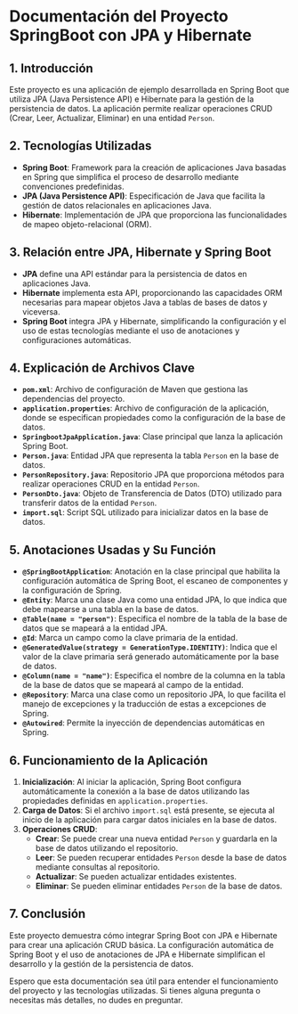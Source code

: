 # Documentación del Proyecto SpringBoot con JPA y Hibernate

## 1. Introducción
Este proyecto es una aplicación de ejemplo desarrollada en Spring Boot que utiliza JPA (Java Persistence API) e Hibernate para la gestión de la persistencia de datos. La aplicación permite realizar operaciones CRUD (Crear, Leer, Actualizar, Eliminar) en una entidad `Person`.

## 2. Tecnologías Utilizadas
- **Spring Boot**: Framework para la creación de aplicaciones Java basadas en Spring que simplifica el proceso de desarrollo mediante convenciones predefinidas.
- **JPA (Java Persistence API)**: Especificación de Java que facilita la gestión de datos relacionales en aplicaciones Java.
- **Hibernate**: Implementación de JPA que proporciona las funcionalidades de mapeo objeto-relacional (ORM).

## 3. Relación entre JPA, Hibernate y Spring Boot
- **JPA** define una API estándar para la persistencia de datos en aplicaciones Java.
- **Hibernate** implementa esta API, proporcionando las capacidades ORM necesarias para mapear objetos Java a tablas de bases de datos y viceversa.
- **Spring Boot** integra JPA y Hibernate, simplificando la configuración y el uso de estas tecnologías mediante el uso de anotaciones y configuraciones automáticas.

## 4. Explicación de Archivos Clave

- **`pom.xml`**: Archivo de configuración de Maven que gestiona las dependencias del proyecto.
- **`application.properties`**: Archivo de configuración de la aplicación, donde se especifican propiedades como la configuración de la base de datos.
- **`SpringbootJpaApplication.java`**: Clase principal que lanza la aplicación Spring Boot.
- **`Person.java`**: Entidad JPA que representa la tabla `Person` en la base de datos.
- **`PersonRepository.java`**: Repositorio JPA que proporciona métodos para realizar operaciones CRUD en la entidad `Person`.
- **`PersonDto.java`**: Objeto de Transferencia de Datos (DTO) utilizado para transferir datos de la entidad `Person`.
- **`import.sql`**: Script SQL utilizado para inicializar datos en la base de datos.

## 5. Anotaciones Usadas y Su Función

- **`@SpringBootApplication`**: Anotación en la clase principal que habilita la configuración automática de Spring Boot, el escaneo de componentes y la configuración de Spring.
- **`@Entity`**: Marca una clase Java como una entidad JPA, lo que indica que debe mapearse a una tabla en la base de datos.
- **`@Table(name = "person")`**: Especifica el nombre de la tabla de la base de datos que se mapeará a la entidad JPA.
- **`@Id`**: Marca un campo como la clave primaria de la entidad.
- **`@GeneratedValue(strategy = GenerationType.IDENTITY)`**: Indica que el valor de la clave primaria será generado automáticamente por la base de datos.
- **`@Column(name = "name")`**: Especifica el nombre de la columna en la tabla de la base de datos que se mapeará al campo de la entidad.
- **`@Repository`**: Marca una clase como un repositorio JPA, lo que facilita el manejo de excepciones y la traducción de estas a excepciones de Spring.
- **`@Autowired`**: Permite la inyección de dependencias automáticas en Spring.

## 6. Funcionamiento de la Aplicación

1. **Inicialización**: Al iniciar la aplicación, Spring Boot configura automáticamente la conexión a la base de datos utilizando las propiedades definidas en `application.properties`.
2. **Carga de Datos**: Si el archivo `import.sql` está presente, se ejecuta al inicio de la aplicación para cargar datos iniciales en la base de datos.
3. **Operaciones CRUD**:
   - **Crear**: Se puede crear una nueva entidad `Person` y guardarla en la base de datos utilizando el repositorio.
   - **Leer**: Se pueden recuperar entidades `Person` desde la base de datos mediante consultas al repositorio.
   - **Actualizar**: Se pueden actualizar entidades existentes.
   - **Eliminar**: Se pueden eliminar entidades `Person` de la base de datos.

## 7. Conclusión
Este proyecto demuestra cómo integrar Spring Boot con JPA e Hibernate para crear una aplicación CRUD básica. La configuración automática de Spring Boot y el uso de anotaciones de JPA e Hibernate simplifican el desarrollo y la gestión de la persistencia de datos.

Espero que esta documentación sea útil para entender el funcionamiento del proyecto y las tecnologías utilizadas. Si tienes alguna pregunta o necesitas más detalles, no dudes en preguntar.
